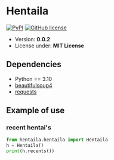 # Hentaila

[![PyPI](https://img.shields.io/pypi/v/hentaila)](https://pypi.python.org/pypi/hentaila)
[![GitHub license](https://img.shields.io/badge/license-MIT-blue.svg?style=flat-square)](https://raw.githubusercontent.com/TaprisSugarbell/hentaila/master/LICENSE)
- Version: **0.0.2**
- License under: **MIT License**
## Dependencies
- Python == 3.10
- [beautifulsoup4](https://www.crummy.com/software/BeautifulSoup/bs4/doc/)
- [requests](https://requests.readthedocs.io/en/latest/)
## Example of use
### recent hentai's
```python
from hentaila.hentaila import Hentaila
h = Hentaila()
print(h.recents())
```
